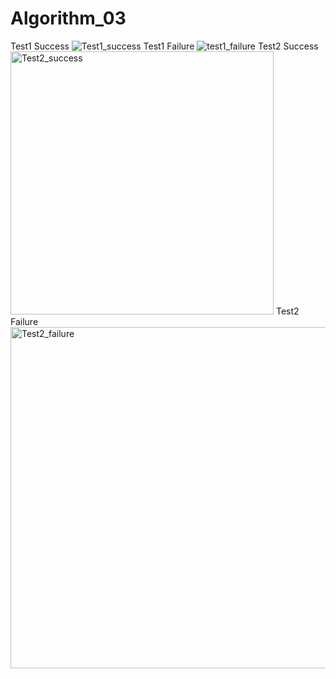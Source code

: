 # Algorithm_03
Test1 Success   ![Test1_success](https://user-images.githubusercontent.com/66001867/83005022-4a6efb00-a04b-11ea-9a63-6d68ca88b91d.png)
Test1 Failure   ![test1_failure](https://user-images.githubusercontent.com/66001867/83004534-c0bf2d80-a04a-11ea-9931-48fbbc741f47.PNG)
Test2 Success   <img width="421" alt="Test2_success" src="https://user-images.githubusercontent.com/66001867/83005279-902bc380-a04b-11ea-81de-e0ad7e38ee9c.PNG">
Test2 Failure   <img width="546" alt="Test2_failure" src="https://user-images.githubusercontent.com/66001867/83005589-f284c400-a04b-11ea-818e-06aebfb27e9a.PNG">

